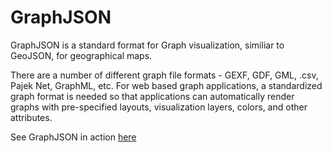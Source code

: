 GraphJSON
=========

GraphJSON is a standard format for Graph visualization, similiar to GeoJSON, for geographical maps.

There are a number of different graph file formats - GEXF, GDF, GML, .csv, Pajek Net, GraphML, etc.  For web based graph applications, a standardized graph format is needed so that applications can automatically render graphs with pre-specified layouts, visualization layers, colors, and other attributes.

See GraphJSON in action [here](http://graphjson.io/)

